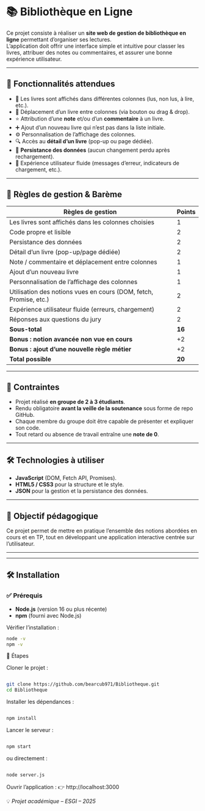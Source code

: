 # 📚 Bibliothèque en Ligne

Ce projet consiste à réaliser un **site web de gestion de bibliothèque en ligne** permettant d’organiser ses lectures.  
L’application doit offrir une interface simple et intuitive pour classer les livres, attribuer des notes ou commentaires, et assurer une bonne expérience utilisateur.

---

## 🚀 Fonctionnalités attendues

- 📌 Les livres sont affichés dans différentes colonnes (lus, non lus, à lire, etc.).  
- 🔄 Déplacement d’un livre entre colonnes (via bouton ou drag & drop).  
- ⭐ Attribution d’une **note** et/ou d’un **commentaire** à un livre.  
- ➕ Ajout d’un nouveau livre qui n’est pas dans la liste initiale.  
- ⚙️ Personnalisation de l’affichage des colonnes.  
- 🔍 Accès au **détail d’un livre** (pop-up ou page dédiée).  
- 💾 **Persistance des données** (aucun changement perdu après rechargement).  
- 🎨 Expérience utilisateur fluide (messages d’erreur, indicateurs de chargement, etc.).  

---

## 📑 Règles de gestion & Barème

| Règles de gestion | Points |
|-------------------|--------|
| Les livres sont affichés dans les colonnes choisies | 1 |
| Code propre et lisible | 2 |
| Persistance des données | 2 |
| Détail d’un livre (pop-up/page dédiée) | 2 |
| Note / commentaire et déplacement entre colonnes | 1 |
| Ajout d’un nouveau livre | 1 |
| Personnalisation de l’affichage des colonnes | 1 |
| Utilisation des notions vues en cours (DOM, fetch, Promise, etc.) | 2 |
| Expérience utilisateur fluide (erreurs, chargement) | 2 |
| Réponses aux questions du jury | 2 |
| **Sous-total** | **16** |
| **Bonus : notion avancée non vue en cours** | +2 |
| **Bonus : ajout d’une nouvelle règle métier** | +2 |
| **Total possible** | **20** |

---

## 📌 Contraintes

- Projet réalisé **en groupe de 2 à 3 étudiants**.  
- Rendu obligatoire **avant la veille de la soutenance** sous forme de repo GitHub.  
- Chaque membre du groupe doit être capable de présenter et expliquer son code.  
- Tout retard ou absence de travail entraîne une **note de 0**.  

---

## 🛠️ Technologies à utiliser

- **JavaScript** (DOM, Fetch API, Promises).  
- **HTML5 / CSS3** pour la structure et le style.  
- **JSON** pour la gestion et la persistance des données.  

---

## 🎯 Objectif pédagogique

Ce projet permet de mettre en pratique l’ensemble des notions abordées en cours et en TP, tout en développant une application interactive centrée sur l’utilisateur.

---



---

## 🛠️ Installation

### ✅ Prérequis
- **Node.js** (version 16 ou plus récente)  
- **npm** (fourni avec Node.js)  

Vérifier l’installation :
```bash
node -v
npm -v
```

🔧 Étapes

Cloner le projet :
```bash

git clone https://github.com/bearcub971/Bibliotheque.git
cd Bibliotheque

```

Installer les dépendances :
```bash

npm install
```


Lancer le serveur :
```bash

npm start
```


ou directement :
```bash

node server.js

```

Ouvrir l’application :
👉 http://localhost:3000

💡 *Projet académique – ESGI – 2025*  
